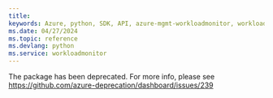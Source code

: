 ```yaml
---
title: 
keywords: Azure, python, SDK, API, azure-mgmt-workloadmonitor, workloadmonitor
ms.date: 04/27/2024
ms.topic: reference
ms.devlang: python
ms.service: workloadmonitor
---
```

The package has been deprecated. For more info, please see https://github.com/azure-deprecation/dashboard/issues/239

